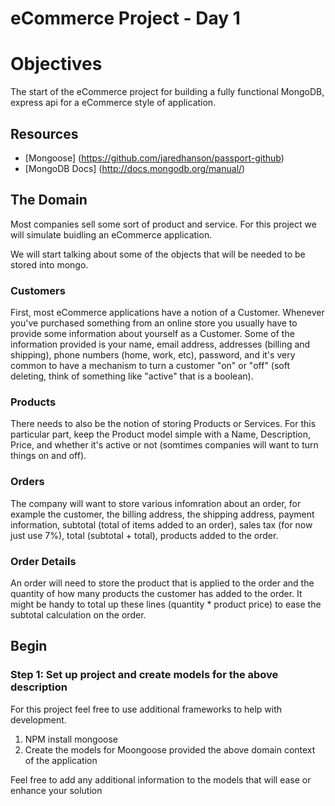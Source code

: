 eCommerce Project - Day 1
=================

# Objectives

The start of the eCommerce project for building a fully functional MongoDB, express api for a eCommerce style of application.


## Resources

* [Mongoose] (https://github.com/jaredhanson/passport-github)
* [MongoDB Docs] (http://docs.mongodb.org/manual/)


## The Domain

Most companies sell some sort of product and service. For this project we will simulate buidling an eCommerce application. 

We will start talking about some of the objects that will be needed to be stored into mongo.

### Customers

First, most eCommerce applications have a notion of a Customer.  Whenever you've purchased something from an online store you usually have to provide some information about yourself as a Customer.  Some of the information provided is your name, email address, addresses (billing and shipping), phone numbers (home, work, etc), password, and it's very common to have a mechanism to turn a customer "on" or "off" (soft deleting, think of something like "active" that is a boolean).

### Products

There needs to also be the notion of storing Products or Services.  For this particular part, keep the Product model simple with a Name, Description, Price, and whether it's active or not (somtimes companies will want to turn things on and off).


### Orders

The company will want to store various infomration about an order, for example the customer, the billing address, the shipping address, payment information, subtotal (total of items added to an order), sales tax (for now just use 7%), total (subtotal + total), products added to the order.

### Order Details

An order will need to store the product that is applied to the order and the quantity of how many products the customer has added to the order.  It might be handy to total up these lines (quantity * product price) to ease the subtotal calculation on the order.

## Begin

### Step 1: Set up project and create models for the above description

For this project feel free to use additional frameworks to help with development. 

1. NPM install mongoose
2. Create the models for Moongoose provided the above domain context of the application

Feel free to add any additional information to the models that will ease or enhance your solution
